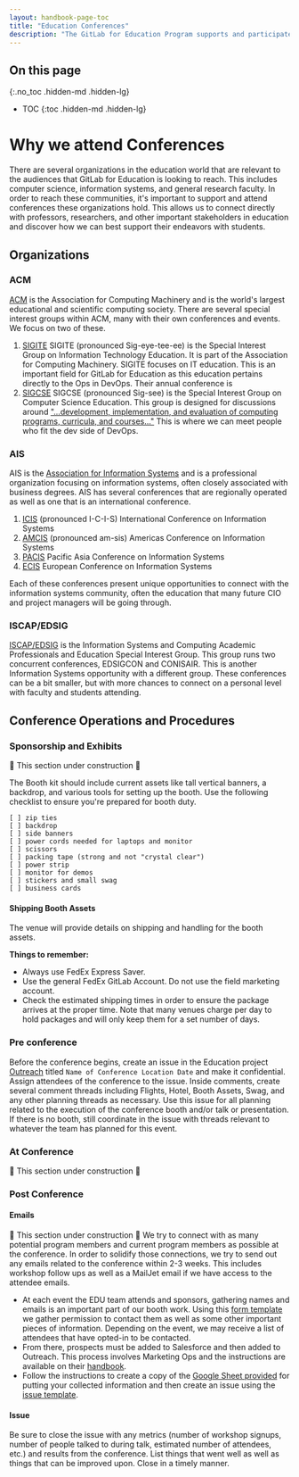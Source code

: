 ```yaml
---
layout: handbook-page-toc
title: "Education Conferences"
description: "The GitLab for Education Program supports and participates in relevant Education conferences throughout the year."
---
```


## On this page
{:.no_toc .hidden-md .hidden-lg}

- TOC
{:toc .hidden-md .hidden-lg}

# Why we attend Conferences

There are several organizations in the education world that are relevant to the audiences that GitLab for Education is looking to reach. This includes computer science, information systems, and general research faculty. In order to reach these communities, it's important to support and attend conferences these organizations hold. This allows us to connect directly with professors, researchers, and other important stakeholders in education and discover how we can best support their endeavors with students. 

## Organizations 

### ACM

[ACM](https://www.acm.org/) is the Association for Computing Machinery and is the world's largest educational and scientific computing society. There are several special interest groups within ACM, many with their own conferences and events. We focus on two of these. 

1. [SIGITE](https://www.sigite.org/) SIGITE (pronounced Sig-eye-tee-ee) is the Special Interest Group on Information Technology Education. It is part of the Association for Computing Machinery. SIGITE focuses on IT education. This is an important field for GitLab for Education as this education pertains directly to the Ops in DevOps. Their annual conference is 
2. [SIGCSE](https://sigcse.org/) SIGCSE (pronounced Sig-see) is the Special Interest Group on Computer Science Education. This group is designed for discussions around ["...development, implementation, and evaluation of computing programs, curricula, and courses..."](https://sigcse.org/about/)  This is where we can meet people who fit the dev side of DevOps. 

### AIS

AIS is the [Association for Information Systems](https://aisnet.org/) and is a professional organization focusing on information systems, often closely associated with business degrees. AIS has several conferences that are regionally operated as well as one that is an international conference. 

1. [ICIS](https://aisnet.org/page/ICISPage) (pronounced I-C-I-S) International Conference on Information Systems
1. [AMCIS](https://aisnet.org/page/AMCISPage) (pronounced am-sis) Americas Conference on Information Systems
1. [PACIS](https://aisnet.org/page/PACISPage) Pacific Asia Conference on Information Systems
1. [ECIS](https://aisnet.org/page/ECISPage) European Conference on Information Systems

Each of these conferences present unique opportunities to connect with the information systems community, often the education that many future CIO and project managers will be going through. 

### ISCAP/EDSIG

[ISCAP/EDSIG](http://www.iscap-edsig.org/) is the Information Systems and Computing Academic Professionals and Education Special Interest Group. This group runs two concurrent conferences, EDSIGCON and CONISAIR. This is another Information Systems opportunity with a different group. These conferences can be a bit smaller, but with more chances to connect on a personal level with faculty and students attending. 


## Conference Operations and Procedures

### Sponsorship and Exhibits

🚧 This section under construction 🚧

The Booth kit should include current assets like tall vertical banners, a backdrop, and various tools for setting up the booth. Use the following checklist to ensure you're prepared for booth duty.

```
[ ] zip ties
[ ] backdrop
[ ] side banners
[ ] power cords needed for laptops and monitor
[ ] scissors
[ ] packing tape (strong and not "crystal clear")
[ ] power strip
[ ] monitor for demos
[ ] stickers and small swag
[ ] business cards
```

#### Shipping Booth Assets

The venue will provide details on shipping and handling for the booth assets. 

**Things to remember:**
- Always use FedEx Express Saver.
- Use the general FedEx GitLab Account. Do not use the field marketing account. 
- Check the estimated shipping times in order to ensure the package arrives at the proper time. Note that many venues charge per day to hold packages and will only keep them for a set number of days. 
### Pre conference

Before the conference begins, create an issue in the Education project [Outreach](https://gitlab.com/gitlab-com/marketing/community-relations/community-programs/education-program/outreach/-/issues) titled `Name of Conference Location Date` and make it confidential. Assign attendees of the conference to the issue. Inside comments, create several comment threads including Flights, Hotel, Booth Assets, Swag, and any other planning threads as necessary. Use this issue for all planning related to the execution of the conference booth and/or talk or presentation. If there is no booth, still coordinate in the issue with threads relevant to whatever the team has planned for this event. 

### At Conference

🚧 This section under construction 🚧

### Post Conference

#### Emails
🚧 This section under construction 🚧
We try to connect with as many potential program members and current program members as possible at the conference. In order to solidify those connections, we try to send out any emails related to the conference within 2-3 weeks. This includes workshop follow ups as well as a MailJet email if we have access to the attendee emails. 

- At each event the EDU team attends and sponsors, gathering names and emails is an important part of our booth work. Using this [form template](https://docs.google.com/forms/d/e/1FAIpQLScE6rE7FN05h1-KQjxfaltZwyAC_n0LvjV5WKmtWUH4Puh0Iw/viewform?usp=sf_link) we gather permission to contact them as well as some other important pieces of information. Depending on the event, we may receive a list of attendees that have opted-in to be contacted.
- From there, prospects must be added to Salesforce and then added to Outreach. This process involves Marketing Ops and the instructions are available on their [handbook](/handbook/marketing/marketing-operations/list-import/#import-methods-and-their-sla). 
- Follow the instructions to create a copy of the [Google Sheet provided](https://docs.google.com/spreadsheets/d/143REaMQLyIy7to-CFktL45TTTLZxBQRJUDIOMCA3CVo/edit#gid=257616838) for putting your collected information and then create an issue using the [issue template](https://gitlab.com/gitlab-com/marketing/marketing-operations/-/issues/new?issuable_template=event-clean-upload-list). 

#### Issue

Be sure to close the issue with any metrics (number of workshop signups, number of people talked to during talk, estimated number of attendees, etc.) and results from the conference. List things that went well as well as things that can be improved upon. Close in a timely manner. 


